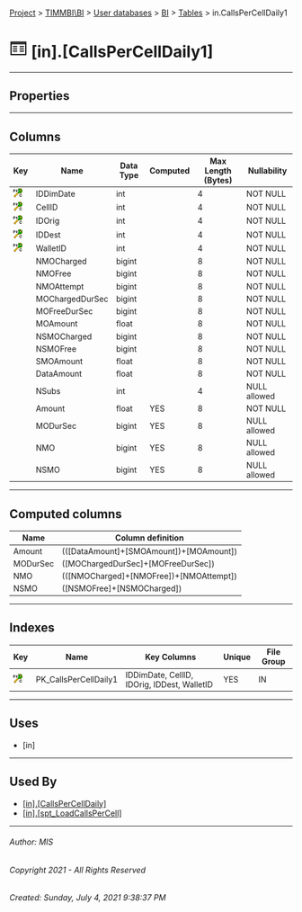 #### 

[Project](../../../../index.md) > [TIMMBI\\BI](../../../index.md) > [User databases](../../index.md) > [BI](../index.md) > [Tables](Tables.md) > in.CallsPerCellDaily1

# ![Tables](../../../../Images/Table32.png) [in].[CallsPerCellDaily1]

---

## <a name="#properties"></a>Properties



---

## <a name="#columns"></a>Columns

| Key | Name | Data Type | Computed | Max Length (Bytes) | Nullability |
|---|---|---|---|---|---|
| [![Cluster Primary Key PK_CallsPerCellDaily1: IDDimDate\CellID\IDOrig\IDDest\WalletID](../../../../Images/pkcluster.png)](#indexes) | IDDimDate | int |  | 4 | NOT NULL |
| [![Cluster Primary Key PK_CallsPerCellDaily1: IDDimDate\CellID\IDOrig\IDDest\WalletID](../../../../Images/pkcluster.png)](#indexes) | CellID | int |  | 4 | NOT NULL |
| [![Cluster Primary Key PK_CallsPerCellDaily1: IDDimDate\CellID\IDOrig\IDDest\WalletID](../../../../Images/pkcluster.png)](#indexes) | IDOrig | int |  | 4 | NOT NULL |
| [![Cluster Primary Key PK_CallsPerCellDaily1: IDDimDate\CellID\IDOrig\IDDest\WalletID](../../../../Images/pkcluster.png)](#indexes) | IDDest | int |  | 4 | NOT NULL |
| [![Cluster Primary Key PK_CallsPerCellDaily1: IDDimDate\CellID\IDOrig\IDDest\WalletID](../../../../Images/pkcluster.png)](#indexes) | WalletID | int |  | 4 | NOT NULL |
|  | NMOCharged | bigint |  | 8 | NOT NULL |
|  | NMOFree | bigint |  | 8 | NOT NULL |
|  | NMOAttempt | bigint |  | 8 | NOT NULL |
|  | MOChargedDurSec | bigint |  | 8 | NOT NULL |
|  | MOFreeDurSec | bigint |  | 8 | NOT NULL |
|  | MOAmount | float |  | 8 | NOT NULL |
|  | NSMOCharged | bigint |  | 8 | NOT NULL |
|  | NSMOFree | bigint |  | 8 | NOT NULL |
|  | SMOAmount | float |  | 8 | NOT NULL |
|  | DataAmount | float |  | 8 | NOT NULL |
|  | NSubs | int |  | 4 | NULL allowed |
|  | Amount | float | YES | 8 | NOT NULL |
|  | MODurSec | bigint | YES | 8 | NULL allowed |
|  | NMO | bigint | YES | 8 | NULL allowed |
|  | NSMO | bigint | YES | 8 | NULL allowed |


---

## <a name="#computedcolumns"></a>Computed columns

| Name | Column definition |
|---|---|
| Amount | (([DataAmount]+[SMOAmount])+[MOAmount]) |
| MODurSec | ([MOChargedDurSec]+[MOFreeDurSec]) |
| NMO | (([NMOCharged]+[NMOFree])+[NMOAttempt]) |
| NSMO | ([NSMOFree]+[NSMOCharged]) |


---

## <a name="#indexes"></a>Indexes

| Key | Name | Key Columns | Unique | File Group |
|---|---|---|---|---|
| [![Cluster Primary Key PK_CallsPerCellDaily1: IDDimDate\CellID\IDOrig\IDDest\WalletID](../../../../Images/pkcluster.png)](#indexes) | PK_CallsPerCellDaily1 | IDDimDate, CellID, IDOrig, IDDest, WalletID | YES | IN |


---

## <a name="#uses"></a>Uses

* [in]


---

## <a name="#usedby"></a>Used By

* [[in].[CallsPerCellDaily]](../Views/CallsPerCellDaily.md)
* [[in].[spt_LoadCallsPerCell]](../Programmability/Stored_Procedures/spt_LoadCallsPerCell.md)


---

###### Author:  MIS

###### Copyright 2021 - All Rights Reserved

###### Created: Sunday, July 4, 2021 9:38:37 PM


